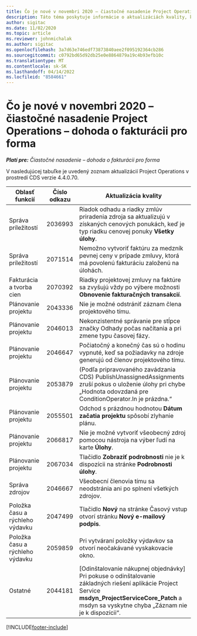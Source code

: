 ```yaml
---
title: Čo je nové v novembri 2020 – čiastočné nasadenie Project Operations – dohoda o fakturácii pro forma
description: Táto téma poskytuje informácie o aktualizáciách kvality, ktoré sú k dispozícii v čiastočnom nasadení Project Operations – dohoda o fakturácii pro forma z novembra 2020.
author: sigitac
ms.date: 11/02/2020
ms.topic: article
ms.reviewer: johnmichalak
ms.author: sigitac
ms.openlocfilehash: 3a7d63e746edf73873840aee2f095192364cb286
ms.sourcegitcommit: c0792bd65d92db25e0e8864879a19c4b93efb10c
ms.translationtype: MT
ms.contentlocale: sk-SK
ms.lasthandoff: 04/14/2022
ms.locfileid: "8584661"
---
```

# <a name="whats-new-november-2020---project-operations-lite-deployment---deal-to-proforma-invoicing"></a>Čo je nové v novembri 2020 – čiastočné nasadenie Project Operations – dohoda o fakturácii pro forma

_**Platí pre:** Čiastočné nasadenie – dohoda o fakturácii pro forma_

V nasledujúcej tabuľke je uvedený zoznam aktualizácií Project Operations v prostredí CDS verzie 4.4.0.70.

| Oblasť funkcií                 | Číslo odkazu | Aktualizácia kvality                                                                                                                                                                    |
|------------------------------|------------------|-----------------------------------------------------------------------------------------------------------------------------------------------------------------------------------|
|  Správa príležitostí       | 2036993          | Riadok odhadu a riadky zmlúv priradenia zdroja sa aktualizujú v získaných cenových ponukách, keď je typ riadku cenovej ponuky **Všetky úlohy**.                                                 |
|  Správa príležitostí       | 2071514          | Nemožno vytvoriť faktúru za medzník pevnej ceny v prípade zmluvy, ktorá má povolenú fakturáciu založenú na úlohách.                                                                          |
| Fakturácia a tvorba cien          | 2070392          | Riadky projektovej zmluvy na faktúre sa zvyšujú vždy po výbere možnosti **Obnovenie fakturačných transakcií**.                                                                       |
| Plánovanie projektu             | 2043336          | Nie je možné odstrániť záznam člena projektového tímu.                                                                                                                                    |
| Plánovanie projektu             | 2046013          | Nekonzistentné správanie pre stĺpce značky Odhady počas načítania a pri zmene typu časovej fázy.                                                                                   |
| Plánovanie projektu             | 2046647          | Počiatočný a konečný čas sú o hodinu vypnuté, keď sa požiadavky na zdroje generujú od členov projektového tímu.                                                                      |
| Plánovanie projektu             | 2053879          | (Podľa pripravovaného zavádzania CDS) PublishUnassignedAssignments zruší pokus o uloženie úlohy pri chybe „Hodnota odovzdaná pre ConditionOperator.In je prázdna.“ |
| Plánovanie projektu             | 2055501          | Odchod s prázdnou hodnotou **Dátum začatia projektu** spôsobí zlyhanie plánu.                                                                                                      |
| Plánovanie projektu             | 2066817          | Nie je možné vytvoriť všeobecný zdroj pomocou nástroja na výber ľudí na karte **Úlohy**.                                                                                               |
| Plánovanie projektu             | 2067034          | Tlačidlo **Zobraziť podrobnosti** nie je k dispozícii na stránke **Podrobnosti úlohy**.                                                                                                         |
| Správa zdrojov          | 2046667          | Všeobecní členovia tímu sa neodstránia ani po splnení všetkých zdrojov.                                                                                                     |
| Položka času a rýchleho výdavku | 2047499          | Tlačidlo **Nový** na stránke Časový vstup otvorí stránku **Nový e-mailový podpis**.                                                                                               |
| Položka času a rýchleho výdavku | 2059859          | Pri vytváraní položky výdavkov sa otvorí neočakávané vyskakovacie okno.                                                                                                                         |
| Ostatné                        | 2044181          | [Odinštalovanie nákupnej objednávky] Pri pokuse o odinštalovanie základných riešení aplikácie Project Service **msdyn_ProjectServiceCore_Patch** a msdyn sa vyskytne chyba „Záznam nie je k dispozícii“.        |


[!INCLUDE[footer-include](../../includes/footer-banner.md)]